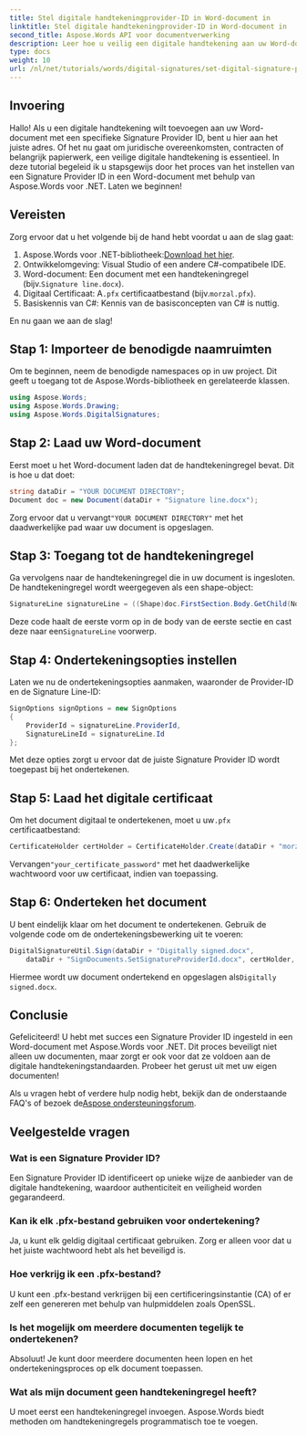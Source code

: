 ```yaml
---
title: Stel digitale handtekeningprovider-ID in Word-document in
linktitle: Stel digitale handtekeningprovider-ID in Word-document in
second_title: Aspose.Words API voor documentverwerking
description: Leer hoe u veilig een digitale handtekening aan uw Word-documenten kunt toevoegen met een specifieke Signature Provider ID met behulp van Aspose.Words voor .NET.
type: docs
weight: 10
url: /nl/net/tutorials/words/digital-signatures/set-digital-signature-provider-id/
---
```

## Invoering

Hallo! Als u een digitale handtekening wilt toevoegen aan uw Word-document met een specifieke Signature Provider ID, bent u hier aan het juiste adres. Of het nu gaat om juridische overeenkomsten, contracten of belangrijk papierwerk, een veilige digitale handtekening is essentieel. In deze tutorial begeleid ik u stapsgewijs door het proces van het instellen van een Signature Provider ID in een Word-document met behulp van Aspose.Words voor .NET. Laten we beginnen!

## Vereisten

Zorg ervoor dat u het volgende bij de hand hebt voordat u aan de slag gaat:

1. Aspose.Words voor .NET-bibliotheek:[Download het hier](https://releases.aspose.com/words/net/).
2. Ontwikkelomgeving: Visual Studio of een andere C#-compatibele IDE.
3.  Word-document: Een document met een handtekeningregel (bijv.`Signature line.docx`).
4.  Digitaal Certificaat: A`.pfx` certificaatbestand (bijv.`morzal.pfx`).
5. Basiskennis van C#: Kennis van de basisconcepten van C# is nuttig.

En nu gaan we aan de slag!

## Stap 1: Importeer de benodigde naamruimten

Om te beginnen, neem de benodigde namespaces op in uw project. Dit geeft u toegang tot de Aspose.Words-bibliotheek en gerelateerde klassen.

```csharp
using Aspose.Words;
using Aspose.Words.Drawing;
using Aspose.Words.DigitalSignatures;
```

## Stap 2: Laad uw Word-document

Eerst moet u het Word-document laden dat de handtekeningregel bevat. Dit is hoe u dat doet:

```csharp
string dataDir = "YOUR DOCUMENT DIRECTORY";
Document doc = new Document(dataDir + "Signature line.docx");
```

 Zorg ervoor dat u vervangt`"YOUR DOCUMENT DIRECTORY"` met het daadwerkelijke pad waar uw document is opgeslagen.

## Stap 3: Toegang tot de handtekeningregel

Ga vervolgens naar de handtekeningregel die in uw document is ingesloten. De handtekeningregel wordt weergegeven als een shape-object:

```csharp
SignatureLine signatureLine = ((Shape)doc.FirstSection.Body.GetChild(NodeType.Shape, 0, true)).SignatureLine;
```

 Deze code haalt de eerste vorm op in de body van de eerste sectie en cast deze naar een`SignatureLine` voorwerp.

## Stap 4: Ondertekeningsopties instellen

Laten we nu de ondertekeningsopties aanmaken, waaronder de Provider-ID en de Signature Line-ID:

```csharp
SignOptions signOptions = new SignOptions
{
    ProviderId = signatureLine.ProviderId,
    SignatureLineId = signatureLine.Id
};
```

Met deze opties zorgt u ervoor dat de juiste Signature Provider ID wordt toegepast bij het ondertekenen.

## Stap 5: Laad het digitale certificaat

 Om het document digitaal te ondertekenen, moet u uw`.pfx` certificaatbestand:

```csharp
CertificateHolder certHolder = CertificateHolder.Create(dataDir + "morzal.pfx", "your_certificate_password");
```

 Vervangen`"your_certificate_password"` met het daadwerkelijke wachtwoord voor uw certificaat, indien van toepassing.

## Stap 6: Onderteken het document

U bent eindelijk klaar om het document te ondertekenen. Gebruik de volgende code om de ondertekeningsbewerking uit te voeren:

```csharp
DigitalSignatureUtil.Sign(dataDir + "Digitally signed.docx",
    dataDir + "SignDocuments.SetSignatureProviderId.docx", certHolder, signOptions);
```

 Hiermee wordt uw document ondertekend en opgeslagen als`Digitally signed.docx`.

## Conclusie

Gefeliciteerd! U hebt met succes een Signature Provider ID ingesteld in een Word-document met Aspose.Words voor .NET. Dit proces beveiligt niet alleen uw documenten, maar zorgt er ook voor dat ze voldoen aan de digitale handtekeningstandaarden. Probeer het gerust uit met uw eigen documenten!

 Als u vragen hebt of verdere hulp nodig hebt, bekijk dan de onderstaande FAQ's of bezoek de[Aspose ondersteuningsforum](https://forum.aspose.com/c/words/8).

## Veelgestelde vragen

### Wat is een Signature Provider ID?

Een Signature Provider ID identificeert op unieke wijze de aanbieder van de digitale handtekening, waardoor authenticiteit en veiligheid worden gegarandeerd.

### Kan ik elk .pfx-bestand gebruiken voor ondertekening?

Ja, u kunt elk geldig digitaal certificaat gebruiken. Zorg er alleen voor dat u het juiste wachtwoord hebt als het beveiligd is.

### Hoe verkrijg ik een .pfx-bestand?

U kunt een .pfx-bestand verkrijgen bij een certificeringsinstantie (CA) of er zelf een genereren met behulp van hulpmiddelen zoals OpenSSL.

### Is het mogelijk om meerdere documenten tegelijk te ondertekenen?

Absoluut! Je kunt door meerdere documenten heen lopen en het ondertekeningsproces op elk document toepassen.

### Wat als mijn document geen handtekeningregel heeft?

U moet eerst een handtekeningregel invoegen. Aspose.Words biedt methoden om handtekeningregels programmatisch toe te voegen.